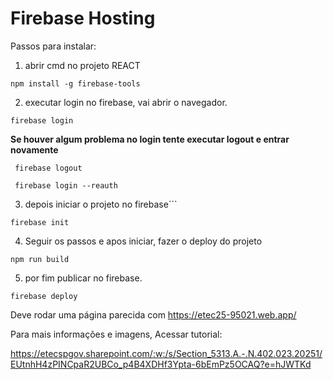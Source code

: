 # Firebase Hosting

Passos para instalar:

1. abrir cmd no projeto REACT
```
npm install -g firebase-tools
```
2. executar login no firebase, vai abrir o navegador.
```
firebase login
```

**Se houver algum problema no login tente executar logout e entrar novamente** 

```
 firebase logout 
```

```
 firebase login --reauth 
```

3. depois iniciar o projeto no firebase```
```
firebase init
```
4. Seguir os passos e apos iniciar, fazer o deploy do projeto
```
npm run build
```

5. por fim publicar no firebase.
```
firebase deploy
```

Deve rodar uma página parecida com https://etec25-95021.web.app/


 
Para mais informações e imagens, Acessar tutorial:

https://etecspgov.sharepoint.com/:w:/s/Section_5313.A.-.N.402.023.20251/EUtnhH4zPINCpaR2UBCo_p4B4XDHf3Ypta-6bEmPz5OCAQ?e=hJWTKd
